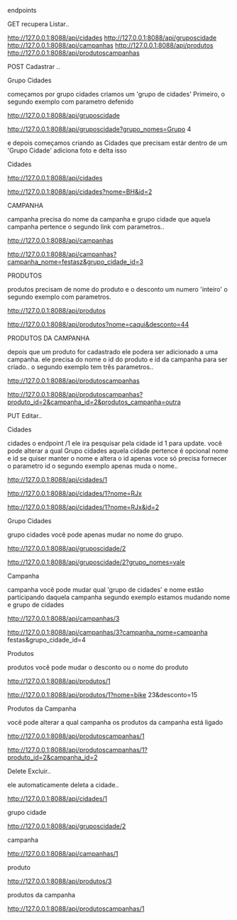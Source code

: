 

endpoints

GET recupera Listar..

http://127.0.0.1:8088/api/cidades
http://127.0.0.1:8088/api/gruposcidade
http://127.0.0.1:8088/api/campanhas
http://127.0.0.1:8088/api/produtos
http://127.0.0.1:8088/api/produtoscampanhas

POST Cadastrar ..

Grupo Cidades

começamos por grupo cidades criamos um 'grupo de cidades' Primeiro,
o segundo exemplo com parametro defenido

http://127.0.0.1:8088/api/gruposcidade

http://127.0.0.1:8088/api/gruposcidade?grupo_nomes=Grupo 4


e depois começamos criando as Cidades que precisam estár dentro de um 'Grupo Cidade'
adiciona foto e delta isso

Cidades

http://127.0.0.1:8088/api/cidades

http://127.0.0.1:8088/api/cidades?nome=BH&id=2

CAMPANHA

campanha precisa do nome da campanha e grupo cidade que aquela campanha
pertence o segundo link com parametros..

http://127.0.0.1:8088/api/campanhas

http://127.0.0.1:8088/api/campanhas?campanha_nome=festasz&grupo_cidade_id=3

PRODUTOS

produtos precisam de nome do produto e o desconto um numero 'inteiro'
o segundo exemplo com parametros.

http://127.0.0.1:8088/api/produtos

http://127.0.0.1:8088/api/produtos?nome=caqui&desconto=44

PRODUTOS DA CAMPANHA

depois que um produto for cadastrado ele podera ser adicionado a uma campanha.
ele precisa do nome o id do produto e id da campanha para ser criado..
o segundo exemplo tem três parametros..

http://127.0.0.1:8088/api/produtoscampanhas

http://127.0.0.1:8088/api/produtoscampanhas?produto_id=2&campanha_id=2&produtos_campanha=outra


PUT Editar..

Cidades

cidades o endpoint /1 ele ira pesquisar pela cidade id 1 para update.
você pode alterar a qual Grupo cidades aquela cidade pertence
é opcional nome e id se quiser manter o nome e altera o id apenas
voce só precisa fornecer o parametro id
o segundo exemplo apenas muda o nome..

http://127.0.0.1:8088/api/cidades/1

http://127.0.0.1:8088/api/cidades/1?nome=RJx

http://127.0.0.1:8088/api/cidades/1?nome=RJx&id=2


Grupo Cidades

grupo cidades você pode apenas mudar no nome do grupo.


http://127.0.0.1:8088/api/gruposcidade/2

http://127.0.0.1:8088/api/gruposcidade/2?grupo_nomes=vale


Campanha

campanha você pode mudar qual 'grupo de cidades' e nome
estão participando daquela campanha
segundo exemplo estamos mudando nome e grupo de cidades


http://127.0.0.1:8088/api/campanhas/3

http://127.0.0.1:8088/api/campanhas/3?campanha_nome=campanha festas&grupo_cidade_id=4

Produtos

produtos você pode mudar o desconto ou o nome do produto

http://127.0.0.1:8088/api/produtos/1

http://127.0.0.1:8088/api/produtos/1?nome=bike 23&desconto=15


Produtos da Campanha

você pode alterar a qual campanha os produtos da campanha está ligado


http://127.0.0.1:8088/api/produtoscampanhas/1

http://127.0.0.1:8088/api/produtoscampanhas/1?produto_id=2&campanha_id=2


Delete Excluir..

ele automaticamente deleta a cidade..

http://127.0.0.1:8088/api/cidades/1

grupo cidade

http://127.0.0.1:8088/api/gruposcidade/2

campanha

http://127.0.0.1:8088/api/campanhas/1

produto

http://127.0.0.1:8088/api/produtos/3

produtos da campanha

http://127.0.0.1:8088/api/produtoscampanhas/1




